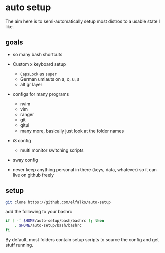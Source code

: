# auto setup

The aim here is to semi-automatically setup most distros to a usable state I like.

## goals

* so many bash shortcuts
* Custom x keyboard setup
    * `CapsLock` as `super`
    * German umlauts on a, o, u, s
    * alt gr layer
* configs for many programs
  * nvim
  * vim
  * ranger
  * git
  * gitui
  * many more, basically just look at the folder names
* i3 config
  * multi monitor switching scripts
* sway config

* never keep anything personal in there (keys, data, whatever) so it can live on github freely

## setup

``` bash
git clone https://github.com/elfalko/auto-setup
```

add the following to your bashrc
``` bash
if [ -f $HOME/auto-setup/bash/bashrc ]; then
    . $HOME/auto-setup/bash/bashrc
fi
```

By default, most folders contain setup scripts to source the config and get stuff running.
